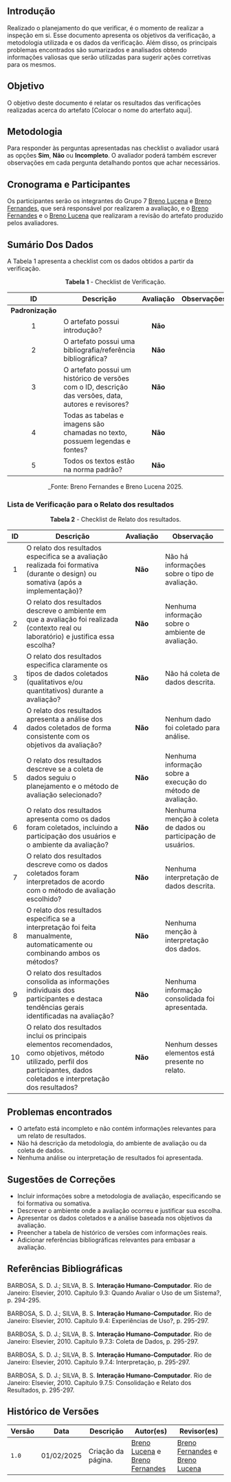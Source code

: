 ## Introdução

Realizado o planejamento do que verificar, é o momento de realizar a inspeção em si. Esse documento apresenta os objetivos da verificação, a metodologia utilizada e os dados da verificação. Além disso, os principais problemas encontrados são sumarizados e analisados obtendo informações valiosas que serão utilizadas para sugerir ações corretivas para os mesmos.

## Objetivo

O objetivo deste documento é relatar os resultados das verificações realizadas acerca do artefato [Colocar o nome do arterfato aqui].

## Metodologia

 Para responder às perguntas apresentadas nas checklist o avaliador usará as opções **Sim**, **Não** ou **Incompleto**. O avaliador poderá também escrever observações em cada pergunta detalhando pontos que achar necessários.

## Cronograma e Participantes

Os participantes serão os integrantes do Grupo 7 [Breno Lucena](https://github.com/BrenoLUCO) e [Breno Fernandes](https://github.com/Brenofrds), que será responsável por realizarem a avaliação, e o [Breno Fernandes](https://github.com/Brenofrds) e o [Breno Lucena](https://github.com/BrenoLUCO) que realizaram a revisão do artefato produzido pelos avaliadores.

## Sumário Dos Dados

A Tabela 1 apresenta a checklist com os dados obtidos a partir da verificação.

<center>

**Tabela 1** - Checklist de Verificação.

|   ID   | Descrição                                                                                     | Avaliação  | Observações          |
|:------:|-----------------------------------------------------------------------------------------------|:----------:|-----------------------|
| **Padronização** |                                                                                     |            |                       |
|   1    | O artefato possui introdução?                                                                 |    **Não**        |                       |
|   2    | O artefato possui uma bibliografia/referência bibliográfica?                                  |      **Não**      |                       |
|   3    | O artefato possui um histórico de versões com o ID, descrição das versões, data, autores e revisores? |      **Não**      |                       |
|   4    | Todas as tabelas e imagens são chamadas no texto, possuem legendas e fontes?                  |    **Não**        |                       |
|   5    | Todos os textos estão na norma padrão?                                                        |    **Não**        |                       |

_Fonte: Breno Fernandes e Breno Lucena 2025.

</center>

### Lista de Verificação para o Relato dos resultados

<center>

**Tabela 2** - Checklist de Relato dos resultados.

| ID  | Descrição                                                                                              | Avaliação | Observação |
|:---:|--------------------------------------------------------------------------------------------------------|:---------:|------------|
|  1  | O relato dos resultados especifica se a avaliação realizada foi formativa (durante o design) ou somativa (após a implementação)? |     **Não**      |     	Não há informações sobre o tipo de avaliação.       |
|  2  | O relato dos resultados descreve o ambiente em que a avaliação foi realizada (contexto real ou laboratório) e justifica essa escolha? |    **Não**       |      Nenhuma informação sobre o ambiente de avaliação.      |
|  3  | O relato dos resultados especifica claramente os tipos de dados coletados (qualitativos e/ou quantitativos) durante a avaliação? |     **Não**      |     Não há coleta de dados descrita.       |
|  4  | O relato dos resultados apresenta a análise dos dados coletados de forma consistente com os objetivos da avaliação? |     **Não**      |     Nenhum dado foi coletado para análise.      |
|  5  | O relato dos resultados descreve se a coleta de dados seguiu o planejamento e o método de avaliação selecionado? |    **Não**       |      Nenhuma informação sobre a execução do método de avaliação.      |
|  6  | O relato dos resultados apresenta como os dados foram coletados, incluindo a participação dos usuários e o ambiente da avaliação? |    **Não**       |      Nenhuma menção à coleta de dados ou participação de usuários.      |
|  7  | O relato dos resultados descreve como os dados coletados foram interpretados de acordo com o método de avaliação escolhido? |    **Não**       |     Nenhuma interpretação de dados descrita.       |
|  8  | O relato dos resultados especifica se a interpretação foi feita manualmente, automaticamente ou combinando ambos os métodos? |    **Não**       |      	Nenhuma menção à interpretação dos dados.      |
|  9  | O relato dos resultados consolida as informações individuais dos participantes e destaca tendências gerais identificadas na avaliação? |     **Não**      |      Nenhuma informação consolidada foi apresentada.      |
| 10  | O relato dos resultados inclui os principais elementos recomendados, como objetivos, método utilizado, perfil dos participantes, dados coletados e interpretação dos resultados? |    **Não**       |     	Nenhum desses elementos está presente no relato.       |


</center>

## Problemas encontrados

- O artefato está incompleto e não contém informações relevantes para um relato de resultados.
- Não há descrição da metodologia, do ambiente de avaliação ou da coleta de dados.
- Nenhuma análise ou interpretação de resultados foi apresentada.


## Sugestões de Correções

- Incluir informações sobre a metodologia de avaliação, especificando se foi formativa ou somativa.
- Descrever o ambiente onde a avaliação ocorreu e justificar sua escolha.
- Apresentar os dados coletados e a análise baseada nos objetivos da avaliação.
- Preencher a tabela de histórico de versões com informações reais.
- Adicionar referências bibliográficas relevantes para embasar a avaliação.


## Referências Bibliográficas

BARBOSA, S. D. J.; SILVA, B. S. **Interação Humano-Computador**. Rio de Janeiro: Elsevier, 2010. Capítulo 9.3: Quando Avaliar o Uso de um Sistema?, p. 294-295.

BARBOSA, S. D. J.; SILVA, B. S. **Interação Humano-Computador**. Rio de Janeiro: Elsevier, 2010. Capítulo 9.4: Experiências de Uso?, p. 295-297.

BARBOSA, S. D. J.; SILVA, B. S. **Interação Humano-Computador**. Rio de Janeiro: Elsevier, 2010. Capítulo 9.7.3: Coleta de Dados, p. 295-297.

BARBOSA, S. D. J.; SILVA, B. S. **Interação Humano-Computador**. Rio de Janeiro: Elsevier, 2010. Capítulo 9.7.4: Interpretação, p. 295-297.

BARBOSA, S. D. J.; SILVA, B. S. **Interação Humano-Computador**. Rio de Janeiro: Elsevier, 2010. Capítulo 9.7.5: Consolidação e Relato dos Resultados, p. 295-297.

## Histórico de Versões

| Versão | Data       | Descrição              | Autor(es)                                        | Revisor(es)                                    |
| ------ | ---------- | ---------------------- | ------------------------------------------------ | ---------------------------------------------- |
| `1.0`  | 01/02/2025 | Criação da página.     | [Breno Lucena](https://github.com/BrenoLUCO) e [Breno Fernandes](https://github.com/Brenofrds)     | [Breno Fernandes](https://github.com/Brenofrds) e [Breno Lucena](https://github.com/BrenoLUCO)|